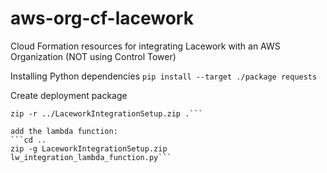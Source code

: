 # aws-org-cf-lacework
Cloud Formation resources for integrating Lacework with an AWS Organization (NOT using Control Tower)


Installing Python dependencies
`pip install --target ./package requests`

Create deployment package
```cd package
zip -r ../LaceworkIntegrationSetup.zip .```

add the lambda function:
```cd ..
zip -g LaceworkIntegrationSetup.zip lw_integration_lambda_function.py```

